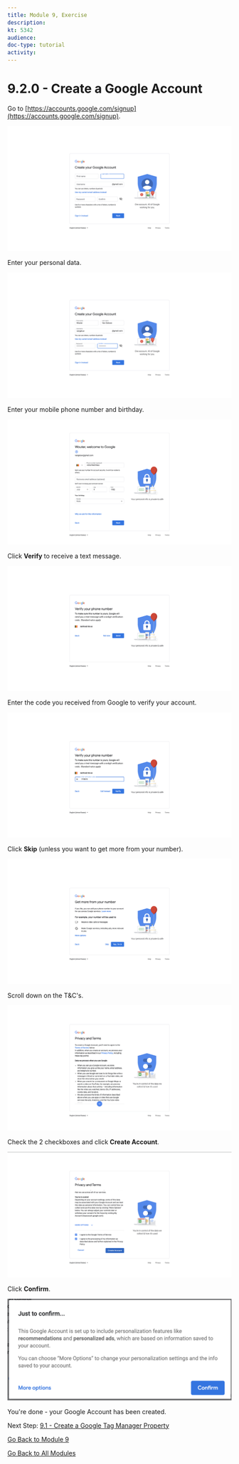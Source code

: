 ```yaml
---
title: Module 9, Exercise
description: 
kt: 5342
audience: 
doc-type: tutorial
activity: 
---
```


# 9.2.0 - Create a Google Account

Go to [https://accounts.google.com/signup](https://accounts.google.com/signup).

![GTM Setup](./images/1.png)

Enter your personal data.

![GTM Setup](./images/2.png)

Enter your mobile phone number and birthday.

![GTM Setup](./images/3.png)

Click **Verify** to receive a text message.

![GTM Setup](./images/4.png)

Enter the code you received from Google to verify your account.

![GTM Setup](./images/5.png)

Click **Skip** (unless you want to get more from your number).

![GTM Setup](./images/6.png)

Scroll down on the T&C's.

![GTM Setup](./images/7.png)

Check the 2 checkboxes and click **Create Account**.

![GTM Setup](./images/8.png)

Click **Confirm**.

![GTM Setup](./images/9.png)

You're done - your Google Account has been created.

Next Step: [9.1 - Create a Google Tag Manager Property](./ex1.md)

[Go Back to Module 9](./data-ingestion-using-google-tag-manager-and-google-analytics.md)

[Go Back to All Modules](../../README.md)
